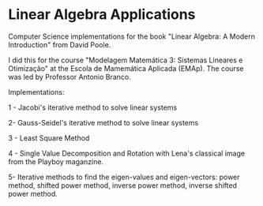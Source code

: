 # Linear Algebra Applications

Computer Science implementations for the book "Linear Algebra: A Modern Introduction" from David Poole.

I did this for the course "Modelagem Matemática 3: Sistemas Lineares e Otimização" at the Escola de Mamemática Aplicada (EMAp). The course was led by Professor Antonio Branco.

Implementations:

1 - Jacobi's iterative method to solve linear systems

2- Gauss-Seidel's iterative method to solve linear systems

3 - Least Square Method

4 - Single Value Decomposition and Rotation with Lena's classical image from the Playboy maganzine.

5- Iterative methods to find the eigen-values and eigen-vectors: power method, shifted power method, inverse power method, inverse shifted power method.
